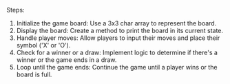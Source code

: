 Steps:

1. Initialize the game board: Use a 3x3 char array to represent the board.
2. Display the board: Create a method to print the board in its current state.
3. Handle player moves: Allow players to input their moves and place their symbol ('X' or 'O').
4. Check for a winner or a draw: Implement logic to determine if there's a winner or the game ends in a draw.
5. Loop until the game ends: Continue the game until a player wins or the board is full.

